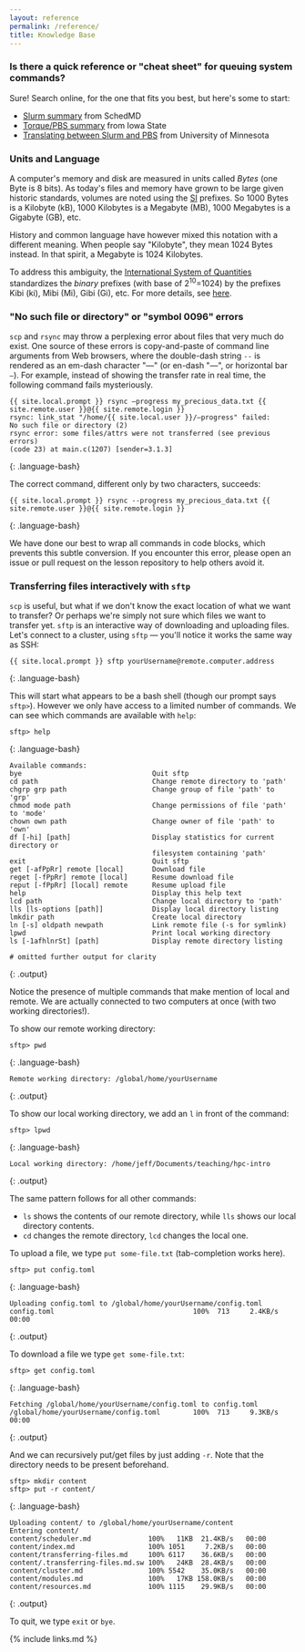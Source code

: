 ```yaml
---
layout: reference
permalink: /reference/
title: Knowledge Base
---
```


### Is there a quick reference or "cheat sheet" for queuing system commands?

Sure! Search online, for the one that fits you best, but here's some to start:

* [Slurm summary](https://slurm.schedmd.com/pdfs/summary.pdf) from SchedMD
* [Torque/PBS summary](
  https://gif.biotech.iastate.edu/torque-pbs-job-management-cheat-sheet)
  from Iowa State
* [Translating between Slurm and PBS](
  https://www.msi.umn.edu/slurm/pbs-conversion) from University of Minnesota

### Units and Language

A computer's memory and disk are measured in units called *Bytes* (one Byte is
8 bits). As today's files and memory have grown to be large given historic
standards, volumes are noted using the
[SI](https://en.wikipedia.org/wiki/International_System_of_Units) prefixes. So
1000 Bytes is a Kilobyte (kB), 1000 Kilobytes is a Megabyte (MB), 1000
Megabytes is a Gigabyte (GB), etc.

History and common language have however mixed this notation with a different
meaning. When people say "Kilobyte", they mean 1024 Bytes instead. In that
spirit, a Megabyte is 1024 Kilobytes.

To address this ambiguity, the [International System of Quantities](
https://en.wikipedia.org/wiki/International_System_of_Quantities) standardizes
the *binary* prefixes (with base of 2<sup>10</sup>=1024) by the prefixes Kibi
(ki), Mibi (Mi), Gibi (Gi), etc. For more details, see
[here](https://en.wikipedia.org/wiki/Binary_prefix).

### "No such file or directory" or "symbol 0096" errors

`scp` and `rsync` may throw a perplexing error about files that very much do
exist. One source of these errors is copy-and-paste of command line arguments
from Web browsers, where the double-dash string `--` is rendered as an em-dash
character "&mdash;" (or en-dash "&mdash;", or horizontal bar `―`). For example,
instead of showing the transfer rate in real time, the following command fails
mysteriously.

```
{{ site.local.prompt }} rsync —progress my_precious_data.txt {{ site.remote.user }}@{{ site.remote.login }}
rsync: link_stat "/home/{{ site.local.user }}/—progress" failed:
No such file or directory (2)
rsync error: some files/attrs were not transferred (see previous errors)
(code 23) at main.c(1207) [sender=3.1.3]
```
{: .language-bash}

The correct command, different only by two characters, succeeds:

```
{{ site.local.prompt }} rsync --progress my_precious_data.txt {{ site.remote.user }}@{{ site.remote.login }}
```
{: .language-bash}

We have done our best to wrap all commands in code blocks, which prevents this
subtle conversion. If you encounter this error, please open an issue or pull
request on the lesson repository to help others avoid it.

### Transferring files interactively with `sftp`

`scp` is useful, but what if we don't know the exact location of what we want
to transfer? Or perhaps we're simply not sure which files we want to transfer
yet. `sftp` is an interactive way of downloading and uploading files. Let's
connect to a cluster, using `sftp` &mdash; you'll notice it works the same way as SSH:

```
{{ site.local.prompt }} sftp yourUsername@remote.computer.address
```
{: .language-bash}

This will start what appears to be a bash shell (though our prompt says
`sftp>`). However we only have access to a limited number of commands. We can
see which commands are available with `help`:

```
sftp> help
```
{: .language-bash}
```
Available commands:
bye                                Quit sftp
cd path                            Change remote directory to 'path'
chgrp grp path                     Change group of file 'path' to 'grp'
chmod mode path                    Change permissions of file 'path' to 'mode'
chown own path                     Change owner of file 'path' to 'own'
df [-hi] [path]                    Display statistics for current directory or
                                   filesystem containing 'path'
exit                               Quit sftp
get [-afPpRr] remote [local]       Download file
reget [-fPpRr] remote [local]      Resume download file
reput [-fPpRr] [local] remote      Resume upload file
help                               Display this help text
lcd path                           Change local directory to 'path'
lls [ls-options [path]]            Display local directory listing
lmkdir path                        Create local directory
ln [-s] oldpath newpath            Link remote file (-s for symlink)
lpwd                               Print local working directory
ls [-1afhlnrSt] [path]             Display remote directory listing

# omitted further output for clarity
```
{: .output}

Notice the presence of multiple commands that make mention of local and remote.
We are actually connected to two computers at once (with two working
directories!).

To show our remote working directory:
```
sftp> pwd
```
{: .language-bash}
```
Remote working directory: /global/home/yourUsername
```
{: .output}

To show our local working directory, we add an `l` in front of the command:

```
sftp> lpwd
```
{: .language-bash}
```
Local working directory: /home/jeff/Documents/teaching/hpc-intro
```
{: .output}

The same pattern follows for all other commands:

* `ls` shows the contents of our remote directory, while `lls` shows our local
  directory contents.
* `cd` changes the remote directory, `lcd` changes the local one.

To upload a file, we type `put some-file.txt` (tab-completion works here).

```
sftp> put config.toml
```
{: .language-bash}
```
Uploading config.toml to /global/home/yourUsername/config.toml
config.toml                                  100%  713     2.4KB/s   00:00
```
{: .output}

To download a file we type `get some-file.txt`:

```
sftp> get config.toml
```
{: .language-bash}
```
Fetching /global/home/yourUsername/config.toml to config.toml
/global/home/yourUsername/config.toml        100%  713     9.3KB/s   00:00
```
{: .output}

And we can recursively put/get files by just adding `-r`. Note that the
directory needs to be present beforehand.

```
sftp> mkdir content
sftp> put -r content/
```
{: .language-bash}
```
Uploading content/ to /global/home/yourUsername/content
Entering content/
content/scheduler.md              100%   11KB  21.4KB/s   00:00
content/index.md                  100% 1051     7.2KB/s   00:00
content/transferring-files.md     100% 6117    36.6KB/s   00:00
content/.transferring-files.md.sw 100%   24KB  28.4KB/s   00:00
content/cluster.md                100% 5542    35.0KB/s   00:00
content/modules.md                100%   17KB 158.0KB/s   00:00
content/resources.md              100% 1115    29.9KB/s   00:00
```
{: .output}

To quit, we type `exit` or `bye`.


{% include links.md %}
